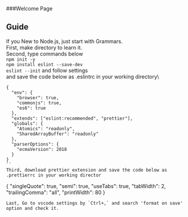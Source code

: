 ###Welcome Page

## Guide

If you New to Node.js, just start with Grammars.\
First, make directory to learn it.\
Second, type commands below\
`npm init -y`\
`npm install eslint --save-dev`\
`eslint --init` and follow settings\
and save the code below as .eslintrc in your working directory\
```
{
  "env": {
    "browser": true,
    "commonjs": true,
    "es6": true
  },
  "extends": ["eslint:recommended", "prettier"],
  "globals": {
    "Atomics": "readonly",
    "SharedArrayBuffer": "readonly"
  },
  "parserOptions": {
    "ecmaVersion": 2018
  }
}
``
Third, download prettier extension and save the code below as .prettierrc in your working director
```
{
  "singleQuote": true,
  "semi": true,
  "useTabs": true,
  "tabWidth": 2,
  "trailingComma": "all",
  "printWidth": 80
}
```\
Last, Go to vscode settings by `Ctrl+,` and search 'format on save' option and check it.